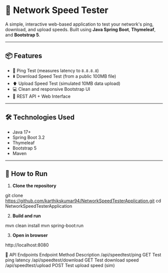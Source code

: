 # 🚀 Network Speed Tester

A simple, interactive web-based application to test your network's ping, download, and upload speeds. Built using **Java Spring Boot**, **Thymeleaf**, and **Bootstrap 5**.

---

## 📦 Features

- 🔁 Ping Test (measures latency to `8.8.8.8`)
- ⬇️ Download Speed Test (from a public 100MB file)
- ⬆️ Upload Speed Test (simulated 10MB data upload)
- 💻 Clean and responsive Bootstrap UI
- 📡 REST API + Web Interface

---

## 🛠 Technologies Used

- Java 17+
- Spring Boot 3.2
- Thymeleaf
- Bootstrap 5
- Maven

---

## 🧪 How to Run

1. **Clone the repository**

git clone https://github.com/karthikskumar94/NetworkSpeedTesterApplication.git
cd NetworkSpeedTesterApplication

2. **Build and run**

mvn clean install
mvn spring-boot:run

3. **Open in browser**

http://localhost:8080

🧰 API Endpoints
Endpoint	                          Method	           Description
/api/speedtest/ping	                 GET	          Test ping latency
/api/speedtest/download	             GET	          Test download speed
/api/speedtest/upload	               POST	          Test upload speed (sim)
